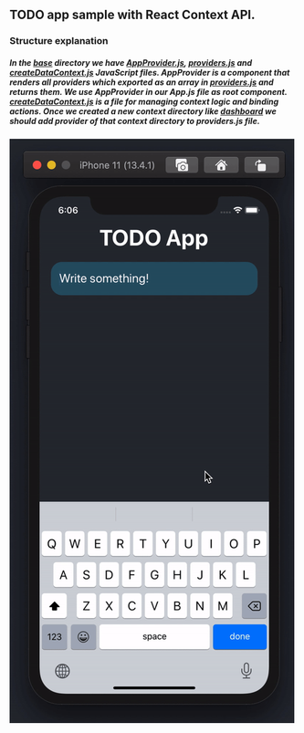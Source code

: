 ## TODO app sample with React Context API.

### Structure explanation
##### In the [base](https://github.com/tsdmrfth/todo-with-context-api/tree/master/src/context/base) directory we have [AppProvider.js](https://github.com/tsdmrfth/todo-with-context-api/blob/master/src/context/base/AppProvider.js), [providers.js](https://github.com/tsdmrfth/todo-with-context-api/blob/master/src/context/base/providers.js) and [createDataContext.js](https://github.com/tsdmrfth/todo-with-context-api/blob/master/src/context/base/createDataContext.js) JavaScript files. AppProvider is a component that renders all providers which exported as an array in [providers.js](https://github.com/tsdmrfth/todo-with-context-api/blob/master/src/context/base/providers.js) and returns them. We use AppProvider in our App.js file as root component. [createDataContext.js](https://github.com/tsdmrfth/todo-with-context-api/blob/master/src/context/base/createDataContext.js) is a file for managing context logic and binding actions. Once we created a new context directory like [dashboard](https://github.com/tsdmrfth/todo-with-context-api/tree/master/src/context/dashboard) we should add provider of that context directory to providers.js file.

![Example project](https://github.com/tsdmrfth/todo-with-context-api/blob/master/gif/example.gif)
